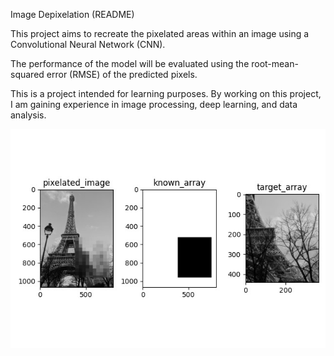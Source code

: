 Image Depixelation (README)

This project aims to recreate the pixelated areas within an image using a Convolutional Neural Network (CNN).

The performance of the model will be evaluated using the root-mean-squared error (RMSE) of the predicted pixels.

This is a project intended for learning purposes. By working on this project, I am gaining experience in image processing, deep learning, and data analysis.

![Model](https://github.com/AlanRoyMiller/Machine_Learning/blob/master/Machine%20Learning.jpg)